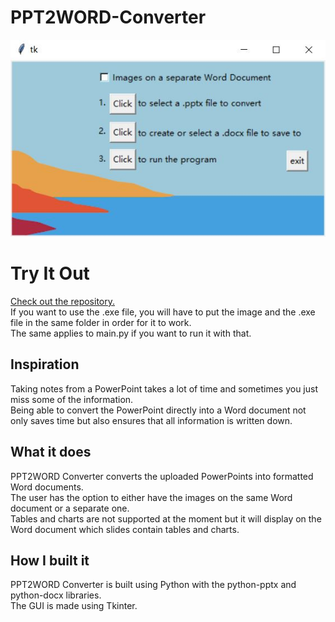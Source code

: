 # PPT2WORD-Converter
![GUI](view.JPG)
# Try It Out
[Check out the repository.](https://github.com/kevinchen220/PPT2WORD-Converter) \
If you want to use the .exe file, you will have to put the image and the .exe file in the same folder in order for it to work. \
The same applies to main.py if you want to run it with that.
## Inspiration
Taking notes from a PowerPoint takes a lot of time and sometimes you just miss some of the information. \
Being able to convert the PowerPoint directly into a Word document not only saves time but also ensures that all information is written down.
## What it does
PPT2WORD Converter converts the uploaded PowerPoints into formatted Word documents. \
The user has the option to either have the images on the same Word document or a separate one. \
Tables and charts are not supported at the moment but it will display on the Word document which slides contain tables and charts.
## How I built it
PPT2WORD Converter is built using Python with the python-pptx and python-docx libraries. \
The GUI is made using Tkinter. 
